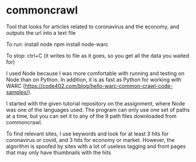 # commoncrawl
Tool that looks for articles related to coronavirus and the economy, and outputs the url into a text file

To run:
install node
npm install node-warc

To stop:
ctrl+C (it writes to file as it goes, so you get all the data you waited for)

I used Node because I was more comfortable with running and testing on Node than on Python. 
In addition, it is as fast as Python for working with WARC (https://code402.com/blog/hello-warc-common-crawl-code-samples/).

I started with the given tutorial repository on the assignment, where Node was one of the languages used.
The program can only use one set of paths at a time, but you can set it to any of the 9 path files downloaded from commoncrawl.

To find relevant sites, I use keywords and look for at least 3 hits for coronavirus or covid, and 3 hits for economy or market.
However, the algorithm is spoofed by sites with a lot of useless tagging and front pages that may only have thumbnails with the hits

